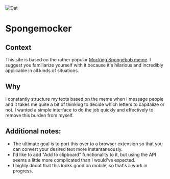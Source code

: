 ![Dat](https://dat-badge.glitch.me/ff3857aa7b2dc1ecc30a6a7e132ed138d06fbe631c72fdb2e0913bd15f238d80/badge.svg)

# Spongemocker

## Context

This site is based on the rather popular [Mocking Spongebob meme](https://knowyourmeme.com/memes/mocking-spongebob). I suggest you familiarize yourself with it because it's hilarious and incredibly applicable in all kinds of situations.

## Why

I constantly structure my texts based on the meme when I message people and it takes me quite a bit of thinking to decide which letters to capitalize or not. I wanted a simple interface to do the job quickly and effectively to remove this burden from myself.

## Additional notes:

- The ultimate goal is to port this over to a browser extension so that you can convert your desired text more instantaneously.
- I'd like to add "Add to clipboard" functionality to it, but using the API seems a little more complicated than I would've expected.
- I highly doubt that this looks good on mobile, so that's a work in progress.